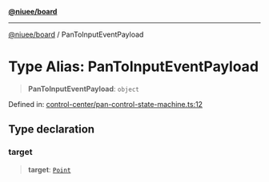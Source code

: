 [**@niuee/board**](../README.md)

***

[@niuee/board](../globals.md) / PanToInputEventPayload

# Type Alias: PanToInputEventPayload

> **PanToInputEventPayload**: `object`

Defined in: [control-center/pan-control-state-machine.ts:12](https://github.com/niuee/board/blob/e6c1edcccf6525a0cc9088782c7c4653e837f533/src/control-center/pan-control-state-machine.ts#L12)

## Type declaration

### target

> **target**: [`Point`](Point.md)
